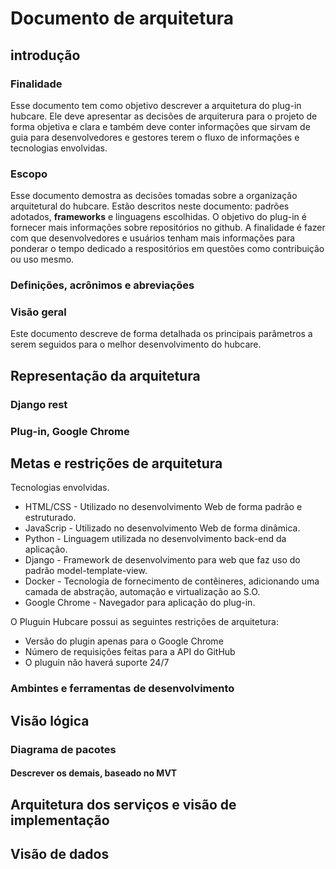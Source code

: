 # Documento de arquitetura

## introdução

### Finalidade
Esse documento tem como objetivo descrever a arquitetura do plug-in hubcare. Ele deve apresentar as decisões de arquiterura para o projeto de forma objetiva e clara e também deve conter informações que sirvam de guia para desenvolvedores e gestores terem o fluxo de informações e tecnologias envolvidas.

### Escopo
Esse documento demostra as decisões tomadas sobre a organização arquitetural do hubcare. Estão descritos neste documento: padrões adotados, __frameworks__ e linguagens escolhidas. O objetivo do plug-in é fornecer mais informações sobre repositórios no github. A finalidade é fazer com que desenvolvedores e usuários tenham mais informações para ponderar o tempo dedicado a respositórios em questões como contribuição ou uso mesmo.

### Definições, acrônimos e abreviações

### Visão geral
Este documento descreve de forma detalhada os principais parâmetros a serem seguidos para o melhor desenvolvimento do hubcare.

## Representação da arquitetura

### Django rest

### Plug-in, Google Chrome

## Metas e restrições de arquitetura
Tecnologias envolvidas.

* HTML/CSS - Utilizado no desenvolvimento Web de forma padrão e estruturado.
* JavaScrip - Utilizado no desenvolvimento Web de forma dinâmica.
* Python - Linguagem utilizada no desenvolvimento back-end da aplicação.
* Django - Framework de desenvolvimento para web que faz uso do padrão model-template-view.
* Docker - Tecnologia de fornecimento de contêineres, adicionando uma camada de abstração, automação e virtualização ao S.O.
* Google Chrome - Navegador para aplicação do plug-in.

O Pluguin Hubcare possui as seguintes restrições de arquitetura:


* Versão do plugin apenas para o Google Chrome
* Número de requisições feitas para a API do GitHub
* O pluguin não haverá suporte 24/7

### Ambintes e ferramentas de desenvolvimento

## Visão lógica

### Diagrama de pacotes

#### Descrever os demais, baseado no MVT

## Arquitetura dos serviços e visão de implementação

## Visão de dados
